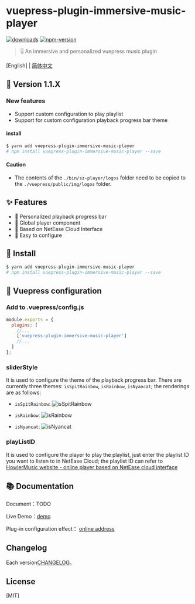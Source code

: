 # vuepress-plugin-immersive-music-player

[![downloads](https://img.shields.io/npm/dm/vue-slider-component.svg)](https://www.npmjs.com/package/vuepress-plugin-immersive-music-player)
[![npm-version](https://img.shields.io/npm/v/vue-slider-component.svg)](https://img.shields.io/npm/v/vue-slider-component.svg)

> 🎚 An immersive and personalized vuepress music plugin

[English] | [简体中文](https://github.com/simonzhangs/vuepress-plugin-immersive-music-player#readme)

## 🌟 Version 1.1.X

### New features
- Support custom configuration to play playlist
- Support for custom configuration playback progress bar theme


#### install

```bash
$ yarn add vuepress-plugin-immersive-music-player
# npm install vuepress-plugin-immersive-music-player --save
```

#### Caution
- The contents of the `./bin/sz-player/logos` folder need to be copied to the `./vuepress/public/img/logos` folder.

## ✨ Features
- 🍖 Personalized playback progress bar
- 👗 Global player component
- 🍒 Based on NetEase Cloud Interface
- 🔧 Easy to configure


## 🎯 Install
```bash
$ yarn add vuepress-plugin-immersive-music-player
# npm install vuepress-plugin-immersive-music-player --save
```


## 🚀 Vuepress configuration

### Add to .vuepress/config.js

```js
module.exports = {
  plugins: [
    //...
    ['vuepress-plugin-immersive-music-player']
    //...
  ]
};
```

### sliderStyle

It is used to configure the theme of the playback progress bar. There are currently three themes: `isSpitRainbow`, `isRainbow`, `isNyancat`; the renderings are as follows:

- `isSpitRainbow`:
![`isSpitRainbow`](https://cdn.jsdelivr.net/gh/simonzhangs/image-hosting@master/vue-plugin-example/spitRainbow-example.7iblvhk8l5o0.webp)

- `isRainbow`:
![`isRainbow`](https://cdn.jsdelivr.net/gh/simonzhangs/image-hosting@master/vue-plugin-example/rainbow-exapmle.60mrbyhx2cc0.webp)

- `isNyancat`:
![`isNyancat`](https://cdn.jsdelivr.net/gh/simonzhangs/image-hosting@master/vue-plugin-example/nyancat-example.3zqlf6pdhny0.webp)

### playListID

It is used to configure the player to play the playlist, just enter the playlist ID you want to listen to in NetEase Cloud; the playlist ID can refer to [HowlerMusic website - online player based on NetEase cloud interface](http://woaitouxiang.top)

## 📚  Documentation

Document：TODO

Live Demo：[demo](https://simonzhangs.github.io/)

Plug-in configuration effect： [online address](https://simonzhangs.github.io/)

## Changelog

Each version[CHANGELOG](https://github.com/simonzhangs/vuepress-plugin-immersive-music-player/blob/main/CHANGELOG.md)。


## License

[MIT]